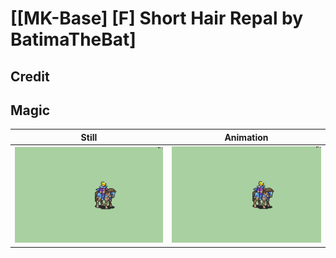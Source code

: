 # [\[MK-Base\] \[F\] Short Hair Repal by BatimaTheBat]

## Credit


	
## Magic

| Still | Animation |
| :---: | :-------: |
| ![Magic still](./Magic_000.png) | ![Magic animation](./Magic.gif) |

